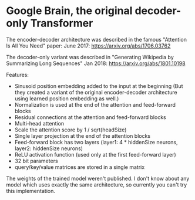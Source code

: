 # Google Brain, the original decoder-only Transformer #

The encoder-decoder architecture was described in the famous "Attention Is All You Need" paper:
June 2017: https://arxiv.org/abs/1706.03762

The decoder-only variant was described in "Generating Wikipedia by Summarizing Long Sequences"
Jan 2018: https://arxiv.org/abs/1801.10198

Features:
- Sinusoid position embedding added to the input at the beginning
(But they created a variant of the original encoder-decoder architecture using learned position embedding as well.)
- Normalization is used at the end of the attention and feed-forward blocks
- Residual connections at the attention and feed-forward blocks
- Multi-head attention
- Scale the attention score by 1 / sqrt(headSize)
- Single layer projection at the end of the attention blocks
- Feed-forward block has two layers (layer1: 4 * hiddenSize neurons, layer2: hiddenSize neurons)
- ReLU activation function (used only at the first feed-forward layer)
- 32 bit parameters
- query/key/value matrices are stored in a single matrix

The weights of the trained model weren't published.
I don't know about any model which uses exactly the same architecture,
so currently you can't try this implementation.